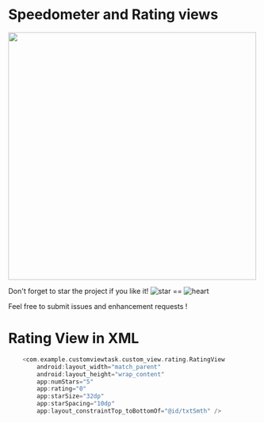 # Speedometer and Rating views

<img src="https://github.com/tommybuonomo/dotsindicator/assets/15737675/77651550-3819-4fbf-8528-0d28c95d4d07" height="500"/>


Don't forget to star the project if you like it! 
![star](https://user-images.githubusercontent.com/15737675/39397370-85f5b294-4afe-11e8-9c02-0dfdf014136a.png)
 == ![heart](https://user-images.githubusercontent.com/15737675/39397367-6e312c2e-4afe-11e8-9fbf-32001b0165a1.png)
 
Feel free to submit issues and enhancement requests !

# Rating View in XML
```Kotlin
    <com.example.customviewtask.custom_view.rating.RatingView
        android:layout_width="match_parent"
        android:layout_height="wrap_content"
        app:numStars="5"
        app:rating="0"
        app:starSize="32dp"
        app:starSpacing="10dp"
        app:layout_constraintTop_toBottomOf="@id/txtSmth" />

```
